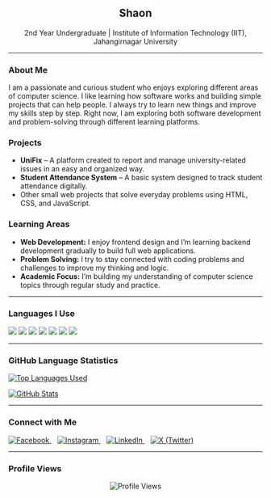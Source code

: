 <h2 align="center">Shaon</h2>
<p align="center">
  2nd Year Undergraduate | Institute of Information Technology (IIT), Jahangirnagar University  
</p>

<hr/>

<h3>About Me</h3>
<p>
  I am a passionate and curious student who enjoys exploring different areas of computer science. I like learning how software works and building simple projects that can help people. I always try to learn new things and improve my skills step by step. Right now, I am exploring both software development and problem-solving through different learning platforms.
</p>

<h3>Projects</h3>
<ul>
  <li><strong>UniFix</strong> – A platform created to report and manage university-related issues in an easy and organized way.</li>
  <li><strong>Student Attendance System</strong> – A basic system designed to track student attendance digitally.</li>
  <li>Other small web projects that solve everyday problems using HTML, CSS, and JavaScript.</li>
</ul>

<h3>Learning Areas</h3>
<ul>
  <li><strong>Web Development:</strong> I enjoy frontend design and I’m learning backend development gradually to build full web applications.</li>
  <li><strong>Problem Solving:</strong> I try to stay connected with coding problems and challenges to improve my thinking and logic.</li>
  <li><strong>Academic Focus:</strong> I’m building my understanding of computer science topics through regular study and practice.</li>
</ul>

<hr/>

<h3>Languages I Use</h3>
<p>
  <img src="https://img.shields.io/badge/C++-00599C?style=for-the-badge&logo=c%2b%2b&logoColor=white"/>
  <img src="https://img.shields.io/badge/C-00599C?style=for-the-badge&logo=c&logoColor=white"/>
  <img src="https://img.shields.io/badge/Java-007396?style=for-the-badge&logo=java&logoColor=white"/>
  <img src="https://img.shields.io/badge/HTML5-E34F26?style=for-the-badge&logo=html5&logoColor=white"/>
  <img src="https://img.shields.io/badge/CSS3-1572B6?style=for-the-badge&logo=css3&logoColor=white"/>
  <img src="https://img.shields.io/badge/JavaScript-F7DF1E?style=for-the-badge&logo=javascript&logoColor=black"/>
  <img src="https://img.shields.io/badge/Python-3776AB?style=for-the-badge&logo=python&logoColor=white"/>
</p>

<hr/>

<h3>GitHub Language Statistics</h3>
<p>
  <a href="https://github.com/shaon-juniv" target="_blank">
    <img src="https://github-readme-stats.vercel.app/api/top-langs/?username=Md-Shaon-Khan&layout=compact&theme=default" alt="Top Languages Used"/>
  </a>
</p>

<p>
  <a href="https://github.com/shaon-juniv" target="_blank">
    <img src="https://github-readme-stats.vercel.app/api?username=Md-Shaon-Khan&show_icons=true&theme=default" alt="GitHub Stats"/>
  </a>
</p>

<hr/>

<h3>Connect with Me</h3>
<p>
  <a href="https://www.facebook.com/sa.ona.khana.803112" target="_blank">
    <img src="https://img.icons8.com/fluency/48/facebook-new.png" alt="Facebook" title="Facebook"/>
  </a>
  &nbsp;&nbsp;
  <a href="https://www.instagram.com/___shaon__/" target="_blank">
    <img src="https://img.icons8.com/fluency/48/instagram-new.png" alt="Instagram" title="Instagram"/>
  </a>
  &nbsp;&nbsp;
  <a href="https://www.linkedin.com/in/shaon-khan-01003433a/" target="_blank">
    <img src="https://img.icons8.com/fluency/48/linkedin.png" alt="LinkedIn" title="LinkedIn"/>
  </a>
  &nbsp;&nbsp;
  <a href="https://x.com/_shaon_khan" target="_blank">
    <img src="https://img.icons8.com/ios-filled/48/1DA1F2/twitterx--v2.png" alt="X (Twitter)" title="X (Twitter)"/>
  </a>
</p>



<hr/>

<h3>Profile Views</h3>
<p align="center">
  <img src="https://komarev.com/ghpvc/?username=Md-Shaon-Khan" alt="Profile Views" />
</p>
